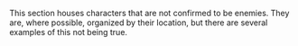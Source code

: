 This section houses characters that are not confirmed to be enemies. They are, where possible, organized by their location, but there are several examples of this not being true.